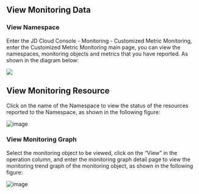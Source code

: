 ## View Monitoring Data
### View Namespace
Enter the JD Cloud Console - Monitoring - Customized Metric Monitoring, enter the Customized Metric Monitoring main page, you can view the namespaces, monitoring objects and metrics that you have reported. As shown in the diagram below:

![](https://raw.githubusercontent.com/jdcloudcom/en/Monitoring/image/Cloud-Monitor/getting-started/cmm-01.png)

## View Monitoring Resource
Click on the name of the Namespace to view the status of the resources reported to the Namespace, as shown in the following figure:

![image](https://raw.githubusercontent.com/jdcloudcom/en/Monitoring/image/Cloud-Monitor/getting-started/cmm-02.png)

### View Monitoring Graph
Select the monitoring object to be viewed, click on the “View” in the operation column, and enter the monitoring graph detail page to view the monitoring trend graph of the monitoring object, as shown in the following figure:

![image](https://raw.githubusercontent.com/jdcloudcom/en/Monitoring/image/Cloud-Monitor/getting-started/cmm-03.png)

